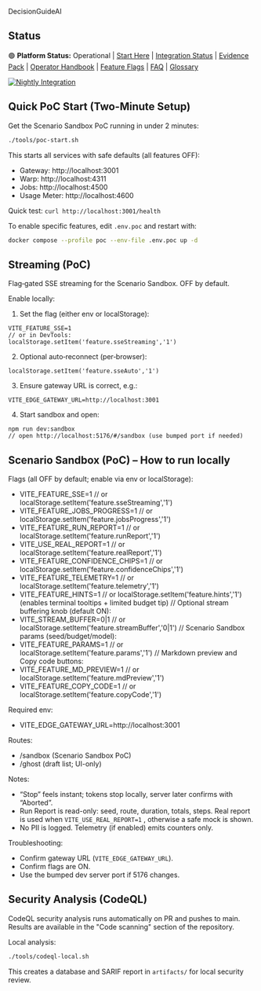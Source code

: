 DecisionGuideAI

## Status

🟢 **Platform Status:** Operational | [Start Here](./artifacts/start-here.html) | [Integration Status](./artifacts/integration-status.html) | [Evidence Pack](./artifacts/index.html) | [Operator Handbook](./docs/OPERATOR_HANDBOOK.md) | [Feature Flags](./artifacts/flags.html) | [FAQ](./artifacts/faq.md) | [Glossary](./artifacts/glossary.md)

[![Nightly Integration](https://img.shields.io/badge/Nightly%20Integration-%E2%9C%85%20Passing-brightgreen)](./artifacts/integration-status.html)

## Quick PoC Start (Two-Minute Setup)

Get the Scenario Sandbox PoC running in under 2 minutes:

```bash
./tools/poc-start.sh
```

This starts all services with safe defaults (all features OFF):
- Gateway: http://localhost:3001
- Warp: http://localhost:4311
- Jobs: http://localhost:4500
- Usage Meter: http://localhost:4600

Quick test: `curl http://localhost:3001/health`

To enable specific features, edit `.env.poc` and restart with:
```bash
docker compose --profile poc --env-file .env.poc up -d
```

## Streaming (PoC)

Flag‑gated SSE streaming for the Scenario Sandbox. OFF by default.

Enable locally:

1) Set the flag (either env or localStorage):
```
VITE_FEATURE_SSE=1
// or in DevTools:
localStorage.setItem('feature.sseStreaming','1')
```
2) Optional auto‑reconnect (per‑browser):
```
localStorage.setItem('feature.sseAuto','1')
```
3) Ensure gateway URL is correct, e.g.:
```
VITE_EDGE_GATEWAY_URL=http://localhost:3001
```
4) Start sandbox and open:
```
npm run dev:sandbox
// open http://localhost:5176/#/sandbox (use bumped port if needed)
```

## Scenario Sandbox (PoC) – How to run locally

Flags (all OFF by default; enable via env or localStorage):
- VITE_FEATURE_SSE=1                  // or localStorage.setItem('feature.sseStreaming','1')
- VITE_FEATURE_JOBS_PROGRESS=1        // or localStorage.setItem('feature.jobsProgress','1')
- VITE_FEATURE_RUN_REPORT=1           // or localStorage.setItem('feature.runReport','1')
- VITE_USE_REAL_REPORT=1              // or localStorage.setItem('feature.realReport','1')
- VITE_FEATURE_CONFIDENCE_CHIPS=1     // or localStorage.setItem('feature.confidenceChips','1')
- VITE_FEATURE_TELEMETRY=1            // or localStorage.setItem('feature.telemetry','1')
- VITE_FEATURE_HINTS=1               // or localStorage.setItem('feature.hints','1')
  (enables terminal tooltips + limited budget tip)
// Optional stream buffering knob (default ON):
- VITE_STREAM_BUFFER=0|1             // or localStorage.setItem('feature.streamBuffer','0|1')
// Scenario Sandbox params (seed/budget/model):
- VITE_FEATURE_PARAMS=1              // or localStorage.setItem('feature.params','1')
// Markdown preview and Copy code buttons:
- VITE_FEATURE_MD_PREVIEW=1          // or localStorage.setItem('feature.mdPreview','1')
- VITE_FEATURE_COPY_CODE=1           // or localStorage.setItem('feature.copyCode','1')

Required env:
- VITE_EDGE_GATEWAY_URL=http://localhost:3001

Routes:
- /sandbox  (Scenario Sandbox PoC)
- /ghost    (draft list; UI-only)

Notes:
- “Stop” feels instant; tokens stop locally, server later confirms with “Aborted”.
- Run Report is read-only: seed, route, duration, totals, steps. Real report is used when `VITE_USE_REAL_REPORT=1` , otherwise a safe mock is shown.
- No PII is logged. Telemetry (if enabled) emits counters only.

Troubleshooting:
- Confirm gateway URL (`VITE_EDGE_GATEWAY_URL`).
- Confirm flags are ON.
- Use the bumped dev server port if 5176 changes.

## Security Analysis (CodeQL)

CodeQL security analysis runs automatically on PR and pushes to main. Results are available in the "Code scanning" section of the repository.

Local analysis:
```bash
./tools/codeql-local.sh
```

This creates a database and SARIF report in `artifacts/` for local security review.

